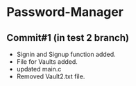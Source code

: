# Password-Manager

## Commit#1 (in test 2 branch)
* Signin and Signup function added.
* File for Vaults added.
* updated main.c
* Removed Vault2.txt file.
